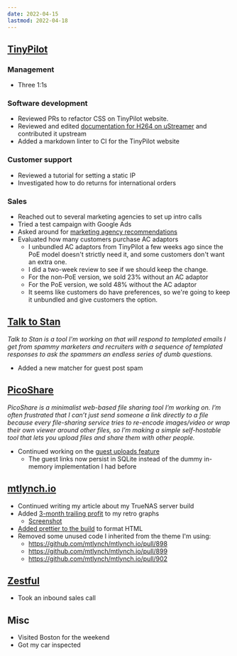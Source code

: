 ```yaml
---
date: 2022-04-15
lastmod: 2022-04-18
---
```


## [TinyPilot](https://tinypilotkvm.com)

### Management

- Three 1:1s

### Software development

- Reviewed PRs to refactor CSS on TinyPilot website.
- Reviewed and edited [documentation for H264 on uStreamer](https://github.com/pikvm/ustreamer/pull/150) and contributed it upstream
- Added a markdown linter to CI for the TinyPilot website

### Customer support

- Reviewed a tutorial for setting a static IP
- Investigated how to do returns for international orders

### Sales

- Reached out to several marketing agencies to set up intro calls
- Tried a test campaign with Google Ads
- Asked around for [marketing agency recommendations](https://www.indiehackers.com/post/how-to-find-a-marketing-agency-for-an-indie-business-7773e36e9e)
- Evaluated how many customers purchase AC adaptors
  - I unbundled AC adaptors from TinyPilot a few weeks ago since the PoE model doesn't strictly need it, and some customers don't want an extra one.
  - I did a two-week review to see if we should keep the change.
  - For the non-PoE version, we sold 23% without an AC adaptor
  - For the PoE version, we sold 48% without the AC adaptor
  - It seems like customers do have preferences, so we're going to keep it unbundled and give customers the option.

## [Talk to Stan](https://talktostan.com)

_Talk to Stan is a tool I'm working on that will respond to templated emails I get from spammy marketers and recruiters with a sequence of templated responses to ask the spammers an endless series of dumb questions._

- Added a new matcher for guest post spam

## [PicoShare](https://pico.rocks)

_PicoShare is a minimalist web-based file sharing tool I’m working on. I’m often frustrated that I can’t just send someone a link directly to a file because every file-sharing service tries to re-encode images/video or wrap their own viewer around other files, so I’m making a simple self-hostable tool that lets you upload files and share them with other people._

- Continued working on the [guest uploads feature](https://github.com/mtlynch/picoshare/pull/150)
  - The guest links now persist in SQLite instead of the dummy in-memory implementation I had before

## [mtlynch.io](https://mtlynch.io)

- Continued writing my article about my TrueNAS server build
- Added [3-month trailing profit](https://github.com/mtlynch/mtlynch.io/pull/903) to my retro graphs
  - [Screenshot](AWX3.webp)
- [Added prettier to the build](https://github.com/mtlynch/mtlynch.io/pull/897) to format HTML
- Removed some unused code I inherited from the theme I'm using:
  - <https://github.com/mtlynch/mtlynch.io/pull/898>
  - <https://github.com/mtlynch/mtlynch.io/pull/899>
  - <https://github.com/mtlynch/mtlynch.io/pull/902>

## [Zestful](https://zestfuldata.com)

- Took an inbound sales call

## Misc

- Visited Boston for the weekend
- Got my car inspected
